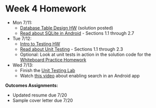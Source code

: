 # Week 4 Homework

- Mon 7/11:
  - [Database Table Design HW](https://github.com/ga-adi-nyc/Database-Table-Design-HW) (solution posted)
  - [Read about SQLite in Android](http://www.vogella.com/tutorials/AndroidSQLite/article.html) - Sections 1.1 through 2.7
- Tue 7/12:
  - [Intro to Testing HW](https://github.com/ga-adi-nyc/Intro-To-Testing-HW)
  - [Read about Unit Testing](http://www.vogella.com/tutorials/JUnit/article.html) - Sections 1.1 through 2.3
  - Optional: Look at unit tests in action in the solution code for the [Whiteboard Practice Homework](https://github.com/ga-adi-nyc/Whiteboard-Practice-HW/blob/master/solution-code/src/MainTest.java)
- Wed 7/13:
  - Finish the [Unit Testing Lab](https://github.com/ga-adi-nyc/Unit-Testing-Lab)
  - Watch [this video](https://www.youtube.com/watch?v=9OWmnYPX1uc) about enabling search in an Android app

**Outcomes Assignments:**
  - Updated resume due 7/20
  - Sample cover letter due 7/20
